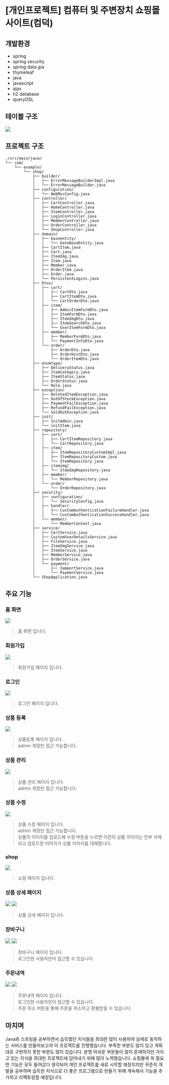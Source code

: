# [개인프로젝트] 컴퓨터 및 주변장치 쇼핑몰 사이트(컴덕)
## 개발환경
* spring
* spring security
* spring data jpa
* thymeleaf
* java
* javascript
* ajax
* h2 database
* queryDSL
## 테이블 구조
<img src="./table_diagram.png">

## 프로젝트 구조
```
./src/main/java/
└── com/
    └── example/
        └── shop/
            ├── builder/
            │   ├── ErrorMessageBuilderImpl.java
            │   └── ErrorMessageBuilder.java
            ├── configuration/
            │   └── WebMvcConfig.java
            ├── controller/
            │   ├── CartController.java
            │   ├── HomeController.java
            │   ├── ItemController.java
            │   ├── LoginController.java
            │   ├── MemberController.java
            │   ├── OrderController.java
            │   └── ShopController.java
            ├── domain/
            │   ├── baseentity/
            │   │   └── DateBaseEntity.java
            │   ├── CartItem.java
            │   ├── Cart.java
            │   ├── ItemImg.java
            │   ├── Item.java
            │   ├── Member.java
            │   ├── OrderItem.java
            │   ├── Order.java
            │   └── PersistentLogins.java
            ├── Dtos/
            │   ├── cart/
            │   │   ├── CartDto.java
            │   │   ├── CartItemDto.java
            │   │   └── CartOrderDto.java
            │   ├── item/
            │   │   ├── AdminItemFormDto.java
            │   │   ├── ItemFormDto.java
            │   │   ├── ItemImgDto.java
            │   │   ├── ItemSearchDto.java
            │   │   └── UserItemFormDto.java
            │   ├── member/
            │   │   ├── MemberFormDto.java
            │   │   └── PaymentInfoDto.java
            │   └── order/
            │       ├── OrderDto.java
            │       ├── OrderHistDto.java
            │       └── OrderItemDto.java
            ├── enumtype/
            │   ├── DeliveryStatus.java
            │   ├── ItemCategory.java
            │   ├── ItemStatus.java
            │   ├── OrderStatus.java
            │   └── Role.java
            ├── exception/
            │   ├── DeletedItemException.java
            │   ├── OutOfStockException.java
            │   ├── PaymentFailException.java
            │   ├── RefundFailException.java
            │   └── SoldOutException.java
            ├── init/
            │   ├── InitAdmin.java
            │   └── initItem.java
            ├── repository/
            │   ├── cart/
            │   │   ├── CartItemRepository.java
            │   │   └── CartRepository.java
            │   ├── item/
            │   │   ├── ItemRepositoryCustomImpl.java
            │   │   ├── ItemRepositoryCustom.java
            │   │   └── ItemRepository.java
            │   ├── itemimg/
            │   │   └── ItemImgRepository.java
            │   ├── member/
            │   │   └── MemberRepository.java
            │   └── order/
            │       └── OrderRepository.java
            ├── security/
            │   ├── configuration/
            │   │   └── SecurityConfig.java
            │   ├── handler/
            │   │   ├── CustomAuthenticationFailureHandler.java
            │   │   └── CustomAuthenticationSuccessHandler.java
            │   └── member/
            │       └── MemberContext.java
            ├── service/
            │   ├── CartService.java
            │   ├── CustomUserDetailsService.java
            │   ├── FileService.java
            │   ├── ItemImgService.java
            │   ├── ItemService.java
            │   ├── MemberService.java
            │   ├── OrderService.java
            │   └── payment/
            │       ├── IamportService.java
            │       └── PaymentService.java
            └── ShopApplication.java
```

## 주요 기능
### 홈 화면
<img src="./screenshot/홈화면.png">

> 홈 화면 입니다.
### 회원가입
<img src="./screenshot/회원가입.png">

> 회원가입 페이지 입니다.
### 로그인
<img src="./screenshot/로그인.png">

> 로그인 페이지 입니다.
### 상품 등록
<img src="./screenshot/상품등록.png">

> 상품등록 페이지 입니다.<br>
> admin 계정만 접근 가능합니다.<br>
### 상품 관리
<img src="./screenshot/상품관리.png">

> 상품 관리 페이지 입니다.<br>
> admin 계정만 접근 가능합니다.<br>
### 상품 수정
<img src="./screenshot/상품수정.png">

> 상품 수정 페이지 입니다.<br>
> admin 계정만 접근 가능합니다.<br>
> 상품의 이미지를 업로드해 수정 버튼을 누르면 이전의 상품 이미지는 전부 삭제되고 업로드한 이미지가 상품 이미지를 대체합니다.
### shop
<img src="./screenshot/shop.png">

> 쇼핑 페이지 입니다.<br>
### 상품 상세 페이지
<img src="./screenshot/상품보기.png">
<img src="./screenshot/결제.png">

> 상품 상세 페이지 입니다.<br>
### 장바구니
<img src="./screenshot/장바구니.png">
<img src="./screenshot/결제2.png">

> 장바구니 페이지 입니다.<br>
> 로그인한 사용자만이 접근할 수 있습니다.<br>
### 주문내역
<img src="./screenshot/주문내역.png">
<img src="./screenshot/주문취소.png">

> 주문내역 페이지 입니다.<br>
> 로그인한 사용자만이 접근할 수 있습니다.<br>
> 주문 취소 버튼을 통해 주문을 취소하고 환불받을 수 있습니다.
## 마치며
Java와 스프링을 공부하면서 습득했던 지식들을 최대한 많이 사용하여 실제로 동작하는 서비스를 만들어보고자 이 프로젝트를 진행했습니다. 
부족한 부분도 많이 있고 계획대로 구현하지 못한 부분도 많이 있습니다.
분명 아쉬운 부분들이 많이 존재하지만 가지고 있는 지식을 최대한 프로젝트에 담아내기 위해 많이 노력했습니다.
쇼핑몰에 꼭 필요한 기능은 모두 들어갔다 생각되어 개인 프로젝트를 새로 시작할 예정이지만 꾸준히 개발을 공부하며 습득한 지식으로 더 좋은 프로그램으로 만들기 위해 계속해서 기능을 추가하고 리팩토링할 예정입니다.